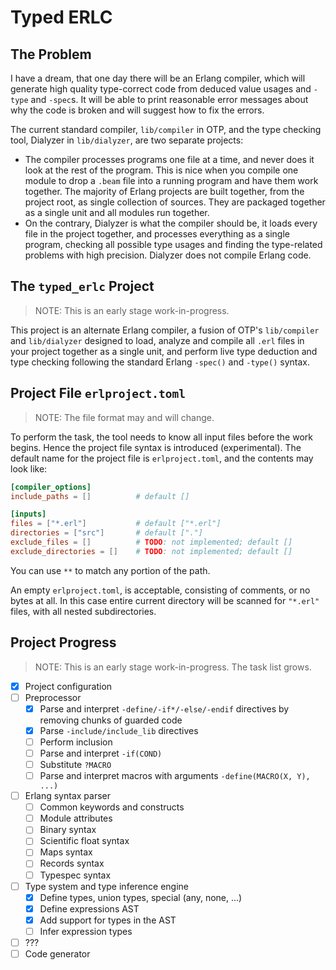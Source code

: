 # Typed ERLC

## The Problem

I have a dream, that one day there will be an Erlang compiler, which will generate high quality type-correct code from
deduced value usages and `-type` and `-spec`s. It will be able to print reasonable error messages about why the code is
broken and will suggest how to fix the errors.

The current standard compiler, `lib/compiler` in OTP, and the type checking tool, Dialyzer in `lib/dialyzer`, are two
separate projects:

* The compiler processes programs one file at a time, and never does it look at the rest of the program. This is nice
  when you compile one module to drop a `.beam` file into a running program and have them work together. The majority of
  Erlang projects are built together, from the project root, as single collection of sources. They are packaged together
  as a single unit and all modules run together.
* On the contrary, Dialyzer is what the compiler should be, it loads every file in the project together, and processes
  everything as a single program, checking all possible type usages and finding the type-related problems with high
  precision. Dialyzer does not compile Erlang code.

## The `typed_erlc` Project

> NOTE: This is an early stage work-in-progress.

This project is an alternate Erlang compiler, a fusion of OTP's `lib/compiler` and `lib/dialyzer` designed to load,
analyze and compile all `.erl` files in your project together as a single unit, and perform live type deduction and type
checking following the standard Erlang `-spec()` and `-type()` syntax.

## Project File `erlproject.toml`

> NOTE: The file format may and will change.

To perform the task, the tool needs to know all input files before the work begins. Hence the project file syntax is
introduced (experimental). The default name for the project file is `erlproject.toml`, and the contents may look like:

```toml
[compiler_options]
include_paths = []          # default []

[inputs]
files = ["*.erl"]           # default ["*.erl"]
directories = ["src"]       # default ["."]
exclude_files = []          # TODO: not implemented; default []
exclude_directories = []    # TODO: not implemented; default []
```

You can use `**` to match any portion of the path.

An empty `erlproject.toml`, is acceptable, consisting of comments, or no bytes at all. In this case entire current
directory will be scanned for `"*.erl"` files, with all nested subdirectories.

## Project Progress

> NOTE: This is an early stage work-in-progress. The task list grows.

- [x] Project configuration
- [ ] Preprocessor
    - [x] Parse and interpret `-define/-if*/-else/-endif` directives by removing chunks of guarded code
    - [x] Parse `-include/include_lib` directives
    - [ ] Perform inclusion
    - [ ] Parse and interpret `-if(COND)`
    - [ ] Substitute `?MACRO`
    - [ ] Parse and interpret macros with arguments `-define(MACRO(X, Y), ...)`
- [ ] Erlang syntax parser
    - [ ] Common keywords and constructs
    - [ ] Module attributes
    - [ ] Binary syntax
    - [ ] Scientific float syntax
    - [ ] Maps syntax
    - [ ] Records syntax
    - [ ] Typespec syntax
- [ ] Type system and type inference engine
    - [x] Define types, union types, special (any, none, ...)
    - [x] Define expressions AST
    - [x] Add support for types in the AST
    - [ ] Infer expression types
- [ ] ???
- [ ] Code generator
